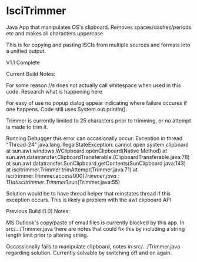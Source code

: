 # IsciTrimmer

Java App that manipulates OS's clipboard. Removes spaces/dashes/periods etc and makes all characters uppercase

This is for copying and pasting ISCIs from multiple sources and formats into a unified output. 

V1.1 Complete

Current Build Notes:

For some reason //s does not actually call whitespace when used in this code. Research what is happening here

For easy of use no popup dialog appear indicating where failure occures if one happens. Code still uses System.out.println().

Trimmer is currently limited to 25 characters prior to trimming, or no attempt is made to trim it.

Running Debugger this error can occasionally occur:
Exception in thread "Thread-24" java.lang.IllegalStateException: cannot open system clipboard
	at sun.awt.windows.WClipboard.openClipboard(Native Method)
	at sun.awt.datatransfer.ClipboardTransferable.<init>(ClipboardTransferable.java:78)
	at sun.awt.datatransfer.SunClipboard.getContents(SunClipboard.java:143)
	at iscitrimmer.Trimmer.trimAttempt(Trimmer.java:71)
	at iscitrimmer.Trimmer.access$000(Trimmer.java:11)
	at iscitrimmer.Trimmer$1.run(Trimmer.java:55)
  
Solution would be to have thread helper that reinstates thread if this exception occurs. This is likely a problem with the awt clipboard API


Previous Build (1.0) Notes:

MS Outlook's copy/paste of email files is currently blocked by this app. In src/.../Trimmer.java there are notes that could fix this by including a string length limit prior to altering string.

Occassionally fails to manipulate clipboard, notes in src/.../Trimmer.java regarding solution. Currently solvable by switching off and on again.
